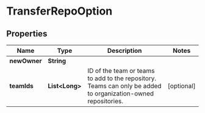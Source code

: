 
# TransferRepoOption

## Properties
Name | Type | Description | Notes
------------ | ------------- | ------------- | -------------
**newOwner** | **String** |  | 
**teamIds** | **List&lt;Long&gt;** | ID of the team or teams to add to the repository. Teams can only be added to organization-owned repositories. |  [optional]



